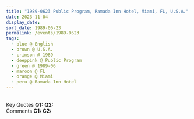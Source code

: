 ```yaml
---
title: "1989-0623 Public Program, Ramada Inn Hotel, Miami, FL, U.S.A."
date: 2023-11-04
display_date: 
sort_date: 1989-06-23
permalink: /events/1989-0623
tags:
  - blue @ English
  - brown @ U.S.A.
  - crimson @ 1989
  - deeppink @ Public Program
  - green @ 1989-06
  - maroon @ FL
  - orange @ Miami
  - peru @ Ramada Inn Hotel
---
```


<br>

<wave-list>
  <list-title color="DarkSeaGreen" width="55">Key Quotes</list-title>
  <list-item color="BlanchedAlmond" width="280"><b>Q1:</b> <i></i></list-item>
  <list-item color="Lavender" width="280"><b>Q2:</b> <i></i></list-item>
</wave-list>

<br>

<wave-list>
  <list-title color="DarkSeaGreen" width="55">Comments</list-title>
  <list-item color="BlanchedAlmond" width="280"><b>C1:</b> <i></i></list-item>
  <list-item color="Lavender" width="280"><b>C2:</b> <i></i></list-item>
</wave-list>